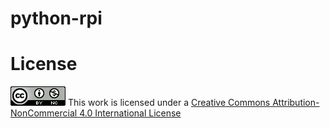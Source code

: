 # python-rpi

# License

![](/assets/cc.png) This work is licensed under a [Creative Commons Attribution-NonCommercial 4.0 International License](http://creativecommons.org/licenses/by-nc/4.0/)

